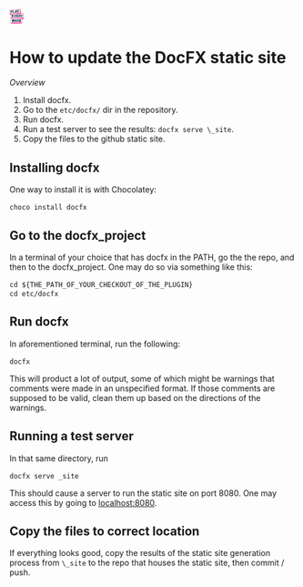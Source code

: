 <a href="/readme.md"><img src="/docs/images/PlayEveryWareLogo.gif" alt="README.md" width="5%"/></a>

# How to update the DocFX static site
*Overview*
1) Install docfx.
2) Go to the `etc/docfx/` dir in the repository.
3) Run docfx.
4) Run a test server to see the results: `docfx serve \_site`.
5) Copy the files to the github static site.

## Installing docfx

One way to install it is with Chocolatey:
```
choco install docfx
```

## Go to the docfx_project
In a terminal of your choice that has docfx in the PATH, go the the repo, and then to the 
docfx_project. One may do so via something like this:
```
cd ${THE_PATH_OF_YOUR_CHECKOUT_OF_THE_PLUGIN}
cd etc/docfx
```

## Run docfx
In aforementioned terminal, run the following:
```
docfx
```
This will product a lot of output, some of which might be warnings that comments were made in an unspecified format.
If those comments are supposed to be valid, clean them up based on the directions of the warnings.

## Running a test server 
In that same directory, run 
```
docfx serve _site
```
This should cause a server to run the static site on port 8080.
One may access this by going to [localhost:8080](http://localhost:8080).

## Copy the files to correct location

If everything looks good, copy the results of the static site generation process from `\_site` to the repo that houses 
the static site, then commit / push.
